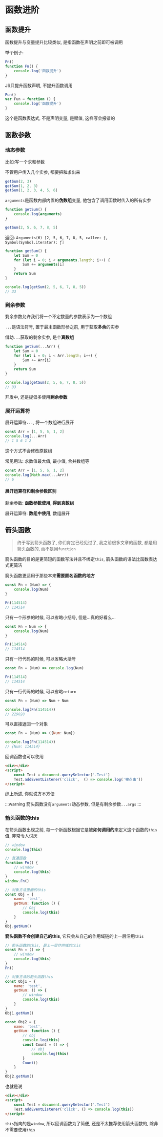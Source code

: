 # 函数进阶

## 函数提升

函数提升与变量提升比较类似, 是指函数在声明之前即可被调用

举个例子:

```js
Fn()
function Fn() {
    console.log('函数提升')
}
```

JS只提升函数声明, 不提升函数调用

```js
Fun()
var Fun = function () {
    console.log('函数提升')
}
```

这个是函数表达式, 不是声明变量, 是赋值, 这样写会报错的

## 函数参数

### 动态参数

比如:写一个求和参数

不管用户传入几个实参, 都要把和求出来

```js
getSum(2, 3)
getSum(1, 2, 3)
getSum(1, 2, 3, 4, 5, 6)
```

`arguments`是函数内部内置的**伪数组**变量, 他包含了调用函数时传入的所有实参

```js
function getSum() {
    console.log(arguments)
}

getSum(2, 5, 6, 7, 8, 5)
```

返回: `Arguments(6) [2, 5, 6, 7, 8, 5, callee: ƒ, Symbol(Symbol.iterator): ƒ]`

```js
function getSum() {
    let Sum = 0
    for (let i = 0; i < arguments.length; i++) {
        Sum += arguments[i]
    }
    return Sum
}

console.log(getSum(2, 5, 6, 7, 8, 5))
// 33
```

### 剩余参数

剩余参数允许我们将一个不定数量的参数表示为一个数组

`...`是语法符号, 置于最末函数形参之前, 用于获取**多余**的实参

借助`...`获取的剩余实参, 是个**真数组**

```js
function getSum(...Arr) {
    let Sum = 0
    for (let i = 0; i < Arr.length; i++) {
        Sum += Arr[i]
    }
    return Sum
}

console.log(getSum(2, 5, 6, 7, 8, 5))
// 33
```

开发中, 还是提倡多使用**剩余参数**

### 展开运算符

展开运算符`...`, 将一个数组进行展开

```js
const Arr = [1, 5, 6, 1, 2]
console.log(...Arr)
// 1 5 6 1 2
```

这个方式不会修改原数组

常见用法: 求数值最大值, 最小值, 合并数组等

```js
const Arr = [1, 5, 6, 1, 2]
console.log(Math.max(...Arr))
// 6
```

#### 展开运算符和剩余参数区别

剩余参数: **函数参数使用, 得到真数组**

展开运算符: **数组中使用**, 数组展开

## 箭头函数

> 终于写到箭头函数了, 你们肯定已经见过了, 我之前很多文章的函数, 都是用箭头函数的, 而不是用`function`

箭头函数的目的是更简短的函数写法并且不绑定`this`, 箭头函数的语法比函数表达式更简洁

箭头函数更适用于那些本来**需要匿名函数的地方**

```js
const Fn = (Num) => {
    console.log(Num)
}

Fn(114514)
// 114514
```

只有一个形参的时候, 可以省略小括号, 但是...真的好看么...

```js
const Fn = Num => {
    console.log(Num)
}

Fn(114514)
// 114514
```

只有一行代码的时候, 可以省略大括号

```js
const Fn = (Num) => console.log(Num)

Fn(114514)
// 114514
```

只有一行代码的时候, 可以省略`return`

```js
const Fn = (Num) => Num + Num

console.log(Fn(114514))
// 229028
```

可以直接返回一个对象

```js
const Fn = (Num) => ({Num: Num})

console.log(Fn(114514))
// {Num: 114514}
```

回调函数也可以使用

```html
<div></div>
<script>
    const Test = document.querySelector('.Test')
    Test.addEventListener('click',  () => console.log('被点击'))
</script>
```

综上所述, 你就说方不方便

:::warning
箭头函数没有`arguments`动态参数, 但是有剩余参数`...args`
:::

### 箭头函数的this

在箭头函数出现之前, 每一个新函数根据它是被**如何调用的**来定义这个函数的`this`值, 非常令人讨厌

```js
// window
console.log(this)

// 普通函数
function Fn() {
    // window
    console.log(this)
}
window.Fn()

// 对象方法里面的this
const Obj = {
    name: 'test',
    getNum: function () {
        // Obj
        console.log(this)
    }
}
Obj.getNum()
```

**箭头函数不会创建自己的this**, 它只会从自己的作用域链的上一层沿用`this`

```js
// 箭头函数的this, 是上一层作用域的this
const Fn = () => {
    // window
    console.log(this)
}
Fn()

// 对象方法的箭头函数this
const Obj1 = {
    name: 'test',
    getNum: () => {
        // window
        console.log(this)
    }
}
Obj1.getNum()

const Obj2 = {
    name: 'test',
    getNum: function () {
        // obj
        console.log(this)
        const Count = () => {
            // obj
            console.log(this)
        }
        Count()
    }
}
Obj2.getNum()
```

也就是说

```html
<div></div>
<script>
    const Test = document.querySelector('.Test')
    Test.addEventListener('click', () => console.log(this))
</script>
```

`this`指向的是`window`, 所以回调函数为了简便, 还是不太推荐使用箭头函数的, 除非不需要使用`this`
